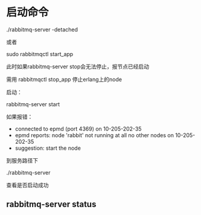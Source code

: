 # 启动命令

./rabbitmq-server -detached

或者

sudo rabbitmqctl start_app

此时如果rabbitmq-server stop会无法停止，报节点已经启动

需用   rabbitmqctl  stop_app 停止erlang上的node

启动：

rabbitmq-server start 

如果报错：

- connected to epmd (port 4369) on 10-205-202-35
- epmd reports: node 'rabbit' not running at all
    no other nodes on 10-205-202-35
- suggestion: start the node

到服务路径下

./rabbitmq-server

 

查看是否启动成功

## rabbitmq-server status